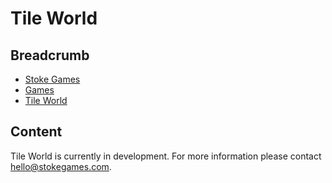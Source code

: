 # Tile World

## Breadcrumb

<ul class="breadcrumb">
    <li><a href="/"><i class="icon-home"></i> Stoke Games</a></li>
    <li><a href="/games">Games</a></li>
    <li class="active"><a href="/games/tile-world">Tile World</a></li>
</ul>

## Content

<p>Tile World is currently in development. For more information please contact <a class="button mini blue" href="mailto:hello@stokegames.com">hello@stokegames.com</a>.</p>
